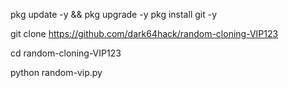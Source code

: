 

pkg update -y && pkg upgrade -y 
pkg install git -y

git clone  https://github.com/dark64hack/random-cloning-VIP123


cd random-cloning-VIP123


python random-vip.py
